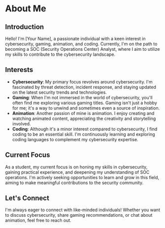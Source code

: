 # About Me

## Introduction
Hello! I'm [Your Name], a passionate individual with a keen interest in cybersecurity, gaming, animation, and coding. Currently, I'm on the path to becoming a SOC (Security Operations Center) Analyst, where I aim to utilize my skills to contribute to the cybersecurity landscape.

## Interests
- **Cybersecurity**: My primary focus revolves around cybersecurity. I'm fascinated by threat detection, incident response, and staying updated on the latest security trends and technologies.
- **Gaming**: When I'm not immersed in the world of cybersecurity, you'll often find me exploring various gaming titles. Gaming isn't just a hobby for me; it's a way to unwind and sometimes even a source of inspiration.
- **Animation**: Another passion of mine is animation. I enjoy creating and watching animated content, appreciating the creativity and storytelling involved.
- **Coding**: Although it's a minor interest compared to cybersecurity, I find coding to be an essential skill. I'm continuously learning and exploring coding languages to complement my cybersecurity expertise.

## Current Focus
As a student, my current focus is on honing my skills in cybersecurity, gaining practical experience, and deepening my understanding of SOC operations. I'm actively seeking opportunities to learn and grow in this field, aiming to make meaningful contributions to the security community.

## Let's Connect
I'm always eager to connect with like-minded individuals! Whether you want to discuss cybersecurity, share gaming recommendations, or chat about animation, feel free to reach out.

